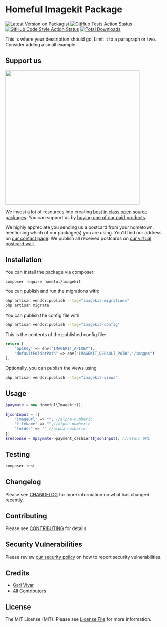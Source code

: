 # Homeful Imagekit Package

[![Latest Version on Packagist](https://img.shields.io/packagist/v/homeful/imagekit.svg?style=flat-square)](https://packagist.org/packages/homeful/imagekit)
[![GitHub Tests Action Status](https://img.shields.io/github/actions/workflow/status/homeful/imagekit/run-tests.yml?branch=main&label=tests&style=flat-square)](https://github.com/homeful/imagekit/actions?query=workflow%3Arun-tests+branch%3Amain)
[![GitHub Code Style Action Status](https://img.shields.io/github/actions/workflow/status/homeful/imagekit/fix-php-code-style-issues.yml?branch=main&label=code%20style&style=flat-square)](https://github.com/homeful/imagekit/actions?query=workflow%3A"Fix+PHP+code+style+issues"+branch%3Amain)
[![Total Downloads](https://img.shields.io/packagist/dt/homeful/imagekit.svg?style=flat-square)](https://packagist.org/packages/homeful/imagekit)

This is where your description should go. Limit it to a paragraph or two. Consider adding a small example.

## Support us

[<img src="https://github-ads.s3.eu-central-1.amazonaws.com/imagekit.jpg?t=1" width="419px" />](https://spatie.be/github-ad-click/imagekit)

We invest a lot of resources into creating [best in class open source packages](https://spatie.be/open-source). You can support us by [buying one of our paid products](https://spatie.be/open-source/support-us).

We highly appreciate you sending us a postcard from your hometown, mentioning which of our package(s) you are using. You'll find our address on [our contact page](https://spatie.be/about-us). We publish all received postcards on [our virtual postcard wall](https://spatie.be/open-source/postcards).

## Installation

You can install the package via composer:

```bash
composer require homeful/imagekit
```

You can publish and run the migrations with:

```bash
php artisan vendor:publish --tag="imagekit-migrations"
php artisan migrate
```

You can publish the config file with:

```bash
php artisan vendor:publish --tag="imagekit-config"
```

This is the contents of the published config file:

```php
return [
    "apiKey" => env("IMAGEKIT_APIKEY"),
    "defaultFolderPath" => env("IMAGEKIT_DEFAULT_PATH","/images")
];
```

Optionally, you can publish the views using

```bash
php artisan vendor:publish --tag="imagekit-views"
```

## Usage

```php
$paymate = new Homeful\Imagekit();

$jsonInput = [{
    "imageUrl" => "", //alpha-numberic
    "fileName" => "",//alpha-numberic
    "folder" => "" //alpha-numberic
}]
$response = $paymate->payment_cashier($jsonInput); //return URL
```

## Testing

```bash
composer test
```

## Changelog

Please see [CHANGELOG](CHANGELOG.md) for more information on what has changed recently.

## Contributing

Please see [CONTRIBUTING](CONTRIBUTING.md) for details.

## Security Vulnerabilities

Please review [our security policy](../../security/policy) on how to report security vulnerabilities.

## Credits

- [Gari Vivar](https://github.com/ggvivar)
- [All Contributors](../../contributors)

## License

The MIT License (MIT). Please see [License File](LICENSE.md) for more information.
